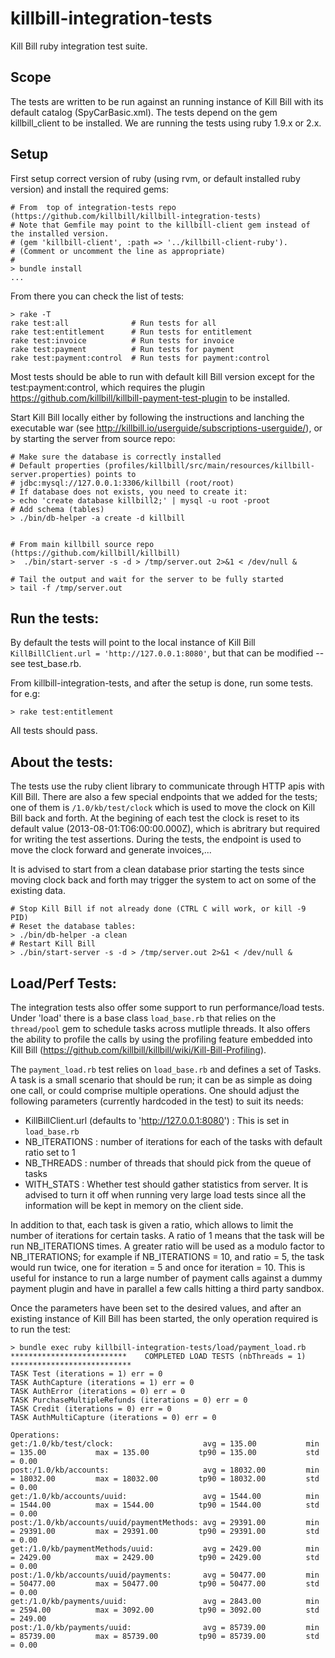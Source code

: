 
killbill-integration-tests
==========================

Kill Bill ruby integration test suite.

Scope
-----


The tests are written to be run against an running instance of Kill Bill with its default catalog (SpyCarBasic.xml). The tests depend on the gem killbill\_client to be installed. We are running the tests using ruby 1.9.x or 2.x.

Setup
-----

First setup correct version of ruby (using rvm, or default installed ruby version) and install the required gems:
```
# From  top of integration-tests repo (https://github.com/killbill/killbill-integration-tests)
# Note that Gemfile may point to the killbill-client gem instead of the installed version.
# (gem 'killbill-client', :path => '../killbill-client-ruby').
# (Comment or uncomment the line as appropriate)
# 
> bundle install
...
```

From there you can check the list of tests:
```
> rake -T
rake test:all              # Run tests for all
rake test:entitlement      # Run tests for entitlement
rake test:invoice          # Run tests for invoice
rake test:payment          # Run tests for payment
rake test:payment:control  # Run tests for payment:control
```

Most tests should be able to run with default kill Bill version except for the test:payment:control, which requires
the plugin https://github.com/killbill/killbill-payment-test-plugin to be installed.

Start Kill Bill locally either by following the instructions and lanching the executable war (see http://killbill.io/userguide/subscriptions-userguide/), or by starting the server from source repo:

```
# Make sure the database is correctly installed
# Default properties (profiles/killbill/src/main/resources/killbill-server.properties) points to 
# jdbc:mysql://127.0.0.1:3306/killbill (root/root)
# If database does not exists, you need to create it:
> echo 'create database killbill2;' | mysql -u root -proot
# Add schema (tables)
> ./bin/db-helper -a create -d killbill


# From main killbill source repo (https://github.com/killbill/killbill)
>  ./bin/start-server -s -d > /tmp/server.out 2>&1 < /dev/null &

# Tail the output and wait for the server to be fully started
> tail -f /tmp/server.out 
```


Run the tests:
-------------

By default the tests will point to the local instance of Kill Bill `KillBillClient.url = 'http://127.0.0.1:8080'`, but that can be modified -- see test\_base.rb.

From killbill-integration-tests, and after the setup is done, run some tests. for e.g:
```
> rake test:entitlement
```

All tests should pass.


About the tests:
----------------

The tests use the ruby client library to communicate through HTTP apis with Kill Bill. There are also a few special endpoints that we added for the tests; one of them is `/1.0/kb/test/clock` which is used to move the clock on Kill Bill back and forth. At the begining of each test the clock is reset to its default value (2013-08-01:T06:00:00.000Z), which is abritrary but required for writing the test assertions. During the tests, the endpoint is used to move the clock forward and generate invoices,...


It is advised to start from a clean database prior starting the tests since moving clock back and forth may trigger the system to act on some of the existing data. 

```
# Stop Kill Bill if not already done (CTRL C will work, or kill -9 PID)
# Reset the database tables:
> ./bin/db-helper -a clean
# Restart Kill Bill
> ./bin/start-server -s -d > /tmp/server.out 2>&1 < /dev/null &
```


Load/Perf Tests:
---------------

The integration tests also offer some support to run performance/load tests. Under 'load' there is a base class `load_base.rb` that relies on the `thread/pool` gem to schedule tasks across mutliple threads. It also offers the ability to profile the calls by using the profiling feature embedded into Kill Bill (https://github.com/killbill/killbill/wiki/Kill-Bill-Profiling).

The `payment_load.rb` test relies on `load_base.rb` and defines a set of Tasks. A task is a small scenario that should be run; it can be as simple as doing one call, or could comprise multiple operations. One should adjust the following parameters (currently hardcoded in the test) to suit its needs:
* KillBillClient.url (defaults to 'http://127.0.0.1:8080') : This is set in `load_base.rb`
* NB_ITERATIONS : number of iterations for each of the tasks with default ratio set to 1
* NB_THREADS : number of threads that should pick from the queue of tasks
* WITH_STATS : Whether test should gather statistics from server. It is advised to turn it off when running very large load tests since all the information will be kept in memory on the client side.

In addition to that, each task is given a ratio, which allows to limit the number of iterations for certain tasks. A ratio of 1 means that the task will be run NB_ITERATIONS times. A greater ratio will be used as a modulo factor to NB_ITERATIONS; for example if NB_ITERATIONS = 10, and ratio = 5, the task would run twice, one for iteration = 5 and once for iteration = 10. This is useful for instance to run a large number of payment calls against a dummy payment plugin and have in parallel a few calls hitting a third party sandbox.

Once the parameters have been set to the desired values, and after an existing instance of Kill Bill has been started, the only operation required is to run the test:

```
> bundle exec ruby killbill-integration-tests/load/payment_load.rb 
**************************    COMPLETED LOAD TESTS (nbThreads = 1)    ***************************
TASK Test (iterations = 1) err = 0
TASK AuthCapture (iterations = 1) err = 0
TASK AuthError (iterations = 0) err = 0
TASK PurchaseMultipleRefunds (iterations = 0) err = 0
TASK Credit (iterations = 0) err = 0
TASK AuthMultiCapture (iterations = 0) err = 0

Operations:
get:/1.0/kb/test/clock:                    avg = 135.00           min = 135.00           max = 135.00           tp90 = 135.00           std = 0.00            
post:/1.0/kb/accounts:                     avg = 18032.00         min = 18032.00         max = 18032.00         tp90 = 18032.00         std = 0.00            
get:/1.0/kb/accounts/uuid:                 avg = 1544.00          min = 1544.00          max = 1544.00          tp90 = 1544.00          std = 0.00            
post:/1.0/kb/accounts/uuid/paymentMethods: avg = 29391.00         min = 29391.00         max = 29391.00         tp90 = 29391.00         std = 0.00            
get:/1.0/kb/paymentMethods/uuid:           avg = 2429.00          min = 2429.00          max = 2429.00          tp90 = 2429.00          std = 0.00            
post:/1.0/kb/accounts/uuid/payments:       avg = 50477.00         min = 50477.00         max = 50477.00         tp90 = 50477.00         std = 0.00            
get:/1.0/kb/payments/uuid:                 avg = 2843.00          min = 2594.00          max = 3092.00          tp90 = 3092.00          std = 249.00          
post:/1.0/kb/payments/uuid:                avg = 85739.00         min = 85739.00         max = 85739.00         tp90 = 85739.00         std = 0.00  
```




